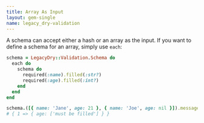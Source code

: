 ```yaml
---
title: Array As Input
layout: gem-single
name: legacy_dry-validation
---
```


A schema can accept either a hash or an array as the input. If you want to define a schema for an array, simply use `each`:

``` ruby
schema = LegacyDry::Validation.Schema do
  each do
    schema do
      required(:name).filled(:str?)
      required(:age).filled(:int?)
    end
  end
end

schema.([{ name: 'Jane', age: 21 }, { name: 'Joe', age: nil }]).messages
# { 1 => { age: ['must be filled'] } }
```
